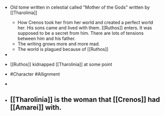 
 - Old tome written in celestial called "Mother of the Gods" written by [[Tharolinia]] 
	 - How Crenos took her from her world and created a perfect world her. His sons came and lived with them. [[Ruthos]] enters. It was supposed to be a secret from him. There are lots of tensions between him and his father.
	 - The writing grows more and more mad.
	 - The world is plagued because of [[Ruthos]] 
 - 
 - [[Ruthos]] kidnapped [[Tharolinia]]  at some point
 - #Character #Allignment

 - 
 - [[Tharolinia]] is the woman that [[Crenos]] had [[Amarei]] with.
	 - 